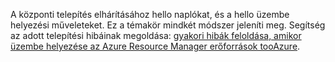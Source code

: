 A központi telepítés elhárításához hello naplókat, és a hello üzembe helyezési műveleteket. Ez a témakör mindkét módszer jeleníti meg. Segítség az adott telepítési hibáinak megoldása: [gyakori hibák feloldása, amikor üzembe helyezése az Azure Resource Manager erőforrások tooAzure](../articles/azure-resource-manager/resource-manager-common-deployment-errors.md).


